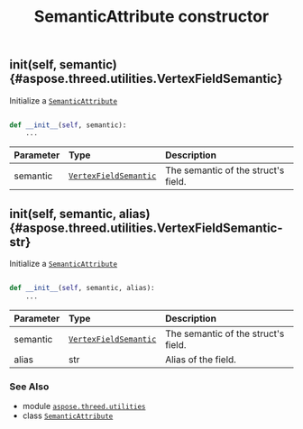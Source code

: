 ﻿---
title: SemanticAttribute constructor
second_title: Aspose.3D for Python via .NET API References
description: 
type: docs
weight: 10
url: /python-net/aspose.threed.utilities/semanticattribute/__init__/
is_root: false
---

## __init__(self, semantic) {#aspose.threed.utilities.VertexFieldSemantic}

Initialize a [`SemanticAttribute`](/3d/python-net/aspose.threed.utilities/semanticattribute)



```python

def __init__(self, semantic):
    ...
```


| Parameter | Type | Description |
| :- | :- | :- |
| semantic | [`VertexFieldSemantic`](/3d/python-net/aspose.threed.utilities/vertexfieldsemantic) | The semantic of the struct's field. |


## __init__(self, semantic, alias) {#aspose.threed.utilities.VertexFieldSemantic-str}

Initialize a [`SemanticAttribute`](/3d/python-net/aspose.threed.utilities/semanticattribute)



```python

def __init__(self, semantic, alias):
    ...
```


| Parameter | Type | Description |
| :- | :- | :- |
| semantic | [`VertexFieldSemantic`](/3d/python-net/aspose.threed.utilities/vertexfieldsemantic) | The semantic of the struct's field. |
| alias | str | Alias of the field. |



### See Also
* module [`aspose.threed.utilities`](../../)
* class [`SemanticAttribute`](/3d/python-net/aspose.threed.utilities/semanticattribute)
